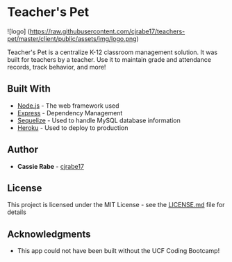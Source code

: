 # Teacher's Pet

![logo] (https://raw.githubusercontent.com/cjrabe17/teachers-pet/master/client/public/assets/img/logo.png)

Teacher's Pet is a centralize K-12 classroom management solution. It was built for teachers by a teacher. Use it to maintain grade and attendance records, track behavior, and more!

## Built With

* [Node.js](https://nodejs.org/en/) - The web framework used
* [Express](https://expressjs.com/) - Dependency Management
* [Sequelize](http://docs.sequelizejs.com/) - Used to handle MySQL database information
* [Heroku](https://www.heroku.com/) - Used to deploy to production

## Author

* **Cassie Rabe** - [cjrabe17](https://github.com/cjrabe17)

## License

This project is licensed under the MIT License - see the [LICENSE.md](LICENSE.md) file for details

## Acknowledgments

* This app could not have been built without the UCF Coding Bootcamp!
